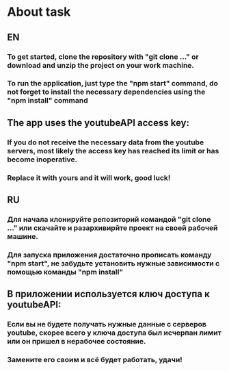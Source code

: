# About task

## EN

### To get started, clone the repository with "git clone ..." or download and unzip the project on your work machine.
### To run the application, just type the "npm start" command, do not forget to install the necessary dependencies using the "npm install" command

## The app uses the youtubeAPI access key:
### If you do not receive the necessary data from the youtube servers, most likely the access key has reached its limit or has become inoperative.
### Replace it with yours and it will work, good luck!

## RU

### Для начала клонируйте репозиторий командой "git clone ..." или скачайте и разархивирйте проект на своей рабочей машине.
### Для запуска приложения достаточно прописать команду "npm start", не забудьте установить нужные зависимости с помощью команды "npm install"

## В приложении используется ключ доступа к youtubeAPI:
### Если вы не будете получать нужные данные с серверов youtube, скорее всего у ключа доступа был исчерпан лимит или он пришел в нерабочее состояние.
### Замените его своим и всё будет работать, удачи!